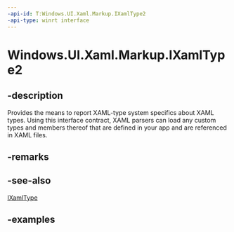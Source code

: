 ```yaml
---
-api-id: T:Windows.UI.Xaml.Markup.IXamlType2
-api-type: winrt interface
---
```


<!-- Interface syntax.
public interface IXamlType2 : IXamlType
-->

# Windows.UI.Xaml.Markup.IXamlType2

## -description

Provides the means to report XAML-type system specifics about XAML types. Using this interface contract, XAML parsers can load any custom types and members thereof that are defined in your app and are referenced in XAML files.

## -remarks

## -see-also

[IXamlType](ixamltype.md)

## -examples

